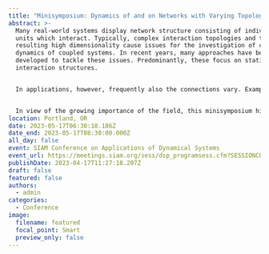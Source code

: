 ```yaml
---
title: "Minisymposium: Dynamics of and on Networks with Varying Topologies"
abstract: >-
  Many real-world systems display network structure consisting of individual
  units which interact. Typically, complex interaction topologies and the
  resulting high dimensionality cause issues for the investigation of collective
  dynamics of coupled systems. In recent years, many approaches have been
  developed to tackle these issues. Predominantly, these focus on static
  interaction structures.


  In applications, however, frequently also the connections vary. Examples range from neuroscience (active and inactive communication channels) over epidemiology (time-dependent social interactions allow for transmissions) to robotics and distributed computing (individual mobile robots communicate only when they are in each others vicinity). From the dynamical systems perspective such varying networks are much less studied. Difficulties arise on two sides: besides the complicated dynamics of interacting agents also structural properties are subject to variations and have to be investigated. In the analysis of dynamics of and on networks with varying topologies, these challenges congregate and require combined methods from network dynamics and graph theory.


  In view of the growing importance of the field, this minisymposium highlights recent development from both perspectives in an attempt to connect respective experts: Talks focus on the application of dynamical systems methods to evolving networks as well as on collective dynamics of systems subject to varying coupling structures. 
location: Portland, OR
date: 2023-05-17T06:30:18.186Z
date_end: 2023-05-17T08:30:00.000Z
all_day: false
event: SIAM Conference on Applications of Dynamical Systems
event_url: https://meetings.siam.org/sess/dsp_programsess.cfm?SESSIONCODE=76117
publishDate: 2023-04-17T11:27:18.207Z
draft: false
featured: false
authors:
  - admin
categories:
  - Conference
image:
  filename: featured
  focal_point: Smart
  preview_only: false
---
```


